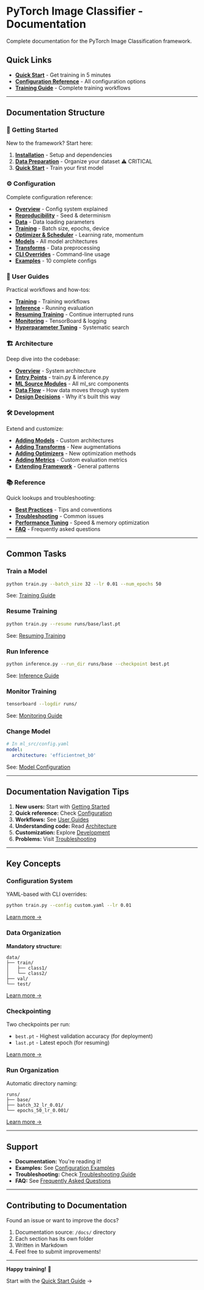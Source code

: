 # PyTorch Image Classifier - Documentation

Complete documentation for the PyTorch Image Classification framework.

## Quick Links

- **[Quick Start](getting-started/quick-start.md)** - Get training in 5 minutes
- **[Configuration Reference](configuration/overview.md)** - All configuration options
- **[Training Guide](user-guides/training.md)** - Complete training workflows

---

## Documentation Structure

### 🚀 Getting Started

New to the framework? Start here:

1. **[Installation](getting-started/installation.md)** - Setup and dependencies
2. **[Data Preparation](getting-started/data-preparation.md)** - Organize your dataset ⚠️ CRITICAL
3. **[Quick Start](getting-started/quick-start.md)** - Train your first model

### ⚙️ Configuration

Complete configuration reference:

- **[Overview](configuration/overview.md)** - Config system explained
- **[Reproducibility](configuration/reproducibility.md)** - Seed & determinism
- **[Data](configuration/data.md)** - Data loading parameters
- **[Training](configuration/training.md)** - Batch size, epochs, device
- **[Optimizer & Scheduler](configuration/optimizer-scheduler.md)** - Learning rate, momentum
- **[Models](configuration/models.md)** - All model architectures
- **[Transforms](configuration/transforms.md)** - Data preprocessing
- **[CLI Overrides](configuration/cli-overrides.md)** - Command-line usage
- **[Examples](configuration/examples.md)** - 10 complete configs

### 📖 User Guides

Practical workflows and how-tos:

- **[Training](user-guides/training.md)** - Training workflows
- **[Inference](user-guides/inference.md)** - Running evaluation
- **[Resuming Training](user-guides/resuming-training.md)** - Continue interrupted runs
- **[Monitoring](user-guides/monitoring.md)** - TensorBoard & logging
- **[Hyperparameter Tuning](user-guides/hyperparameter-tuning.md)** - Systematic search

### 🏗️ Architecture

Deep dive into the codebase:

- **[Overview](architecture/overview.md)** - System architecture
- **[Entry Points](architecture/entry-points.md)** - train.py & inference.py
- **[ML Source Modules](architecture/ml-src-modules.md)** - All ml_src components
- **[Data Flow](architecture/data-flow.md)** - How data moves through system
- **[Design Decisions](architecture/design-decisions.md)** - Why it's built this way

### 🛠️ Development

Extend and customize:

- **[Adding Models](development/adding-models.md)** - Custom architectures
- **[Adding Transforms](development/adding-transforms.md)** - New augmentations
- **[Adding Optimizers](development/adding-optimizers.md)** - New optimization methods
- **[Adding Metrics](development/adding-metrics.md)** - Custom evaluation metrics
- **[Extending Framework](development/extending-framework.md)** - General patterns

### 📚 Reference

Quick lookups and troubleshooting:

- **[Best Practices](reference/best-practices.md)** - Tips and conventions
- **[Troubleshooting](reference/troubleshooting.md)** - Common issues
- **[Performance Tuning](reference/performance-tuning.md)** - Speed & memory optimization
- **[FAQ](reference/faq.md)** - Frequently asked questions

---

## Common Tasks

### Train a Model
```bash
python train.py --batch_size 32 --lr 0.01 --num_epochs 50
```
See: [Training Guide](user-guides/training.md)

### Resume Training
```bash
python train.py --resume runs/base/last.pt
```
See: [Resuming Training](user-guides/resuming-training.md)

### Run Inference
```bash
python inference.py --run_dir runs/base --checkpoint best.pt
```
See: [Inference Guide](user-guides/inference.md)

### Monitor Training
```bash
tensorboard --logdir runs/
```
See: [Monitoring Guide](user-guides/monitoring.md)

### Change Model
```yaml
# In ml_src/config.yaml
model:
  architecture: 'efficientnet_b0'
```
See: [Model Configuration](configuration/models.md)

---

## Documentation Navigation Tips

1. **New users:** Start with [Getting Started](getting-started/)
2. **Quick reference:** Check [Configuration](configuration/)
3. **Workflows:** See [User Guides](user-guides/)
4. **Understanding code:** Read [Architecture](architecture/)
5. **Customization:** Explore [Development](development/)
6. **Problems:** Visit [Troubleshooting](reference/troubleshooting.md)

---

## Key Concepts

### Configuration System
YAML-based with CLI overrides:
```bash
python train.py --config custom.yaml --lr 0.01
```
[Learn more →](configuration/overview.md)

### Data Organization
**Mandatory structure:**
```
data/
├── train/
│   ├── class1/
│   └── class2/
├── val/
└── test/
```
[Learn more →](getting-started/data-preparation.md)

### Checkpointing
Two checkpoints per run:
- `best.pt` - Highest validation accuracy (for deployment)
- `last.pt` - Latest epoch (for resuming)

[Learn more →](architecture/ml-src-modules.md#checkpointingpy)

### Run Organization
Automatic directory naming:
```
runs/
├── base/
├── batch_32_lr_0.01/
└── epochs_50_lr_0.001/
```
[Learn more →](configuration/cli-overrides.md)

---

## Support

- **Documentation:** You're reading it!
- **Examples:** See [Configuration Examples](configuration/examples.md)
- **Troubleshooting:** Check [Troubleshooting Guide](reference/troubleshooting.md)
- **FAQ:** See [Frequently Asked Questions](reference/faq.md)

---

## Contributing to Documentation

Found an issue or want to improve the docs?

1. Documentation source: `/docs/` directory
2. Each section has its own folder
3. Written in Markdown
4. Feel free to submit improvements!

---

**Happy training!** 🚀

Start with the [Quick Start Guide](getting-started/quick-start.md) →
